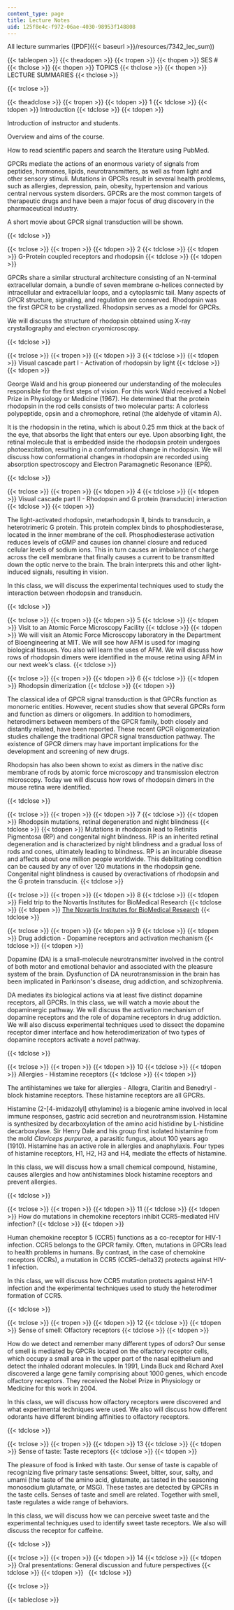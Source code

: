 ```yaml
---
content_type: page
title: Lecture Notes
uid: 125f8e4c-f972-06ae-4030-98953f148808
---
```


All lecture summaries ([PDF]({{< baseurl >}}/resources/7342_lec_sum))

{{< tableopen >}}
{{< theadopen >}}
{{< tropen >}}
{{< thopen >}}
SES #
{{< thclose >}}
{{< thopen >}}
TOPICS
{{< thclose >}}
{{< thopen >}}
LECTURE SUMMARIES
{{< thclose >}}

{{< trclose >}}

{{< theadclose >}}
{{< tropen >}}
{{< tdopen >}}
1
{{< tdclose >}}
{{< tdopen >}}
Introduction
{{< tdclose >}}
{{< tdopen >}}


Introduction of instructor and students.

Overview and aims of the course.

How to read scientific papers and search the literature using PubMed.

GPCRs mediate the actions of an enormous variety of signals from peptides, hormones, lipids, neurotransmitters, as well as from light and other sensory stimuli. Mutations in GPCRs result in several health problems, such as allergies, depression, pain, obesity, hypertension and various central nervous system disorders. GPCRs are the most common targets of therapeutic drugs and have been a major focus of drug discovery in the pharmaceutical industry.

A short movie about GPCR signal transduction will be shown.


{{< tdclose >}}

{{< trclose >}}
{{< tropen >}}
{{< tdopen >}}
2
{{< tdclose >}}
{{< tdopen >}}
G-Protein coupled receptors and rhodopsin
{{< tdclose >}}
{{< tdopen >}}


GPCRs share a similar structural architecture consisting of an N-terminal extracellular domain, a bundle of seven membrane α-helices connected by intracellular and extracellular loops, and a cytoplasmic tail. Many aspects of GPCR structure, signaling, and regulation are conserved. Rhodopsin was the first GPCR to be crystallized. Rhodopsin serves as a model for GPCRs.

We will discuss the structure of rhodopsin obtained using X-ray crystallography and electron cryomicroscopy.


{{< tdclose >}}

{{< trclose >}}
{{< tropen >}}
{{< tdopen >}}
3
{{< tdclose >}}
{{< tdopen >}}
Visual cascade part I - Activation of rhodopsin by light
{{< tdclose >}}
{{< tdopen >}}


George Wald and his group pioneered our understanding of the molecules responsible for the first steps of vision. For this work Wald received a Nobel Prize in Physiology or Medicine (1967). He determined that the protein rhodopsin in the rod cells consists of two molecular parts: A colorless polypeptide, opsin and a chromophore, retinal (the aldehyde of vitamin A).

It is the rhodopsin in the retina, which is about 0.25 mm thick at the back of the eye, that absorbs the light that enters our eye. Upon absorbing light, the retinal molecule that is embedded inside the rhodopsin protein undergoes photoexcitation, resulting in a conformational change in rhodopsin. We will discuss how conformational changes in rhodopsin are recorded using absorption spectroscopy and Electron Paramagnetic Resonance (EPR).


{{< tdclose >}}

{{< trclose >}}
{{< tropen >}}
{{< tdopen >}}
4
{{< tdclose >}}
{{< tdopen >}}
Visual cascade part II - Rhodopsin and G protein (transducin) interaction
{{< tdclose >}}
{{< tdopen >}}


The light-activated rhodopsin, metarhodopsin II, binds to transducin, a heterotrimeric G protein. This protein complex binds to phosphodiesterase, located in the inner membrane of the cell. Phosphodiesterase activation reduces levels of cGMP and causes ion channel closure and reduced cellular levels of sodium ions. This in turn causes an imbalance of charge across the cell membrane that finally causes a current to be transmitted down the optic nerve to the brain. The brain interprets this and other light-induced signals, resulting in vision.

In this class, we will discuss the experimental techniques used to study the interaction between rhodopsin and transducin.


{{< tdclose >}}

{{< trclose >}}
{{< tropen >}}
{{< tdopen >}}
5
{{< tdclose >}}
{{< tdopen >}}
Visit to an Atomic Force Microscopy Facility
{{< tdclose >}}
{{< tdopen >}}
We will visit an Atomic Force Microscopy laboratory in the Department of Bioengineering at MIT. We will see how AFM is used for imaging biological tissues. You also will learn the uses of AFM. We will discuss how rows of rhodopsin dimers were identified in the mouse retina using AFM in our next week's class.
{{< tdclose >}}

{{< trclose >}}
{{< tropen >}}
{{< tdopen >}}
6
{{< tdclose >}}
{{< tdopen >}}
Rhodopsin dimerization
{{< tdclose >}}
{{< tdopen >}}


The classical idea of GPCR signal transduction is that GPCRs function as monomeric entities. However, recent studies show that several GPCRs form and function as dimers or oligomers. In addition to homodimers, heterodimers between members of the GPCR family, both closely and distantly related, have been reported. These recent GPCR oligomerization studies challenge the traditional GPCR signal transduction pathway. The existence of GPCR dimers may have important implications for the development and screening of new drugs.

Rhodopsin has also been shown to exist as dimers in the native disc membrane of rods by atomic force microscopy and transmission electron microscopy. Today we will discuss how rows of rhodopsin dimers in the mouse retina were identified.


{{< tdclose >}}

{{< trclose >}}
{{< tropen >}}
{{< tdopen >}}
7
{{< tdclose >}}
{{< tdopen >}}
Rhodopsin mutations, retinal degeneration and night blindness
{{< tdclose >}}
{{< tdopen >}}
Mutations in rhodopsin lead to Retinitis Pigmentosa (RP) and congenital night blindness. RP is an inherited retinal degeneration and is characterized by night blindness and a gradual loss of rods and cones, ultimately leading to blindness. RP is an incurable disease and affects about one million people worldwide. This debilitating condition can be caused by any of over 120 mutations in the rhodopsin gene. Congenital night blindness is caused by overactivations of rhodopsin and the G protein transducin.
{{< tdclose >}}

{{< trclose >}}
{{< tropen >}}
{{< tdopen >}}
8
{{< tdclose >}}
{{< tdopen >}}
Field trip to the Novartis Institutes for BioMedical Research
{{< tdclose >}}
{{< tdopen >}}
[The Novartis Institutes for BioMedical Research](http://www.novartis.com/careers/careers-research-development/novartis-institutes-biomedical-research.shtml)
{{< tdclose >}}

{{< trclose >}}
{{< tropen >}}
{{< tdopen >}}
9
{{< tdclose >}}
{{< tdopen >}}
Drug addiction - Dopamine receptors and activation mechanism
{{< tdclose >}}
{{< tdopen >}}


Dopamine (DA) is a small-molecule neurotransmitter involved in the control of both motor and emotional behavior and associated with the pleasure system of the brain. Dysfunction of DA neurotransmission in the brain has been implicated in Parkinson's disease, drug addiction, and schizophrenia.

DA mediates its biological actions via at least five distinct dopamine receptors, all GPCRs. In this class, we will watch a movie about the dopaminergic pathway. We will discuss the activation mechanism of dopamine receptors and the role of dopamine receptors in drug addiction. We will also discuss experimental techniques used to dissect the dopamine receptor dimer interface and how heterodimerization of two types of dopamine receptors activate a novel pathway.


{{< tdclose >}}

{{< trclose >}}
{{< tropen >}}
{{< tdopen >}}
10
{{< tdclose >}}
{{< tdopen >}}
Allergies - Histamine receptors
{{< tdclose >}}
{{< tdopen >}}


The antihistamines we take for allergies - Allegra, Claritin and Benedryl - block histamine receptors. These histamine receptors are all GPCRs.

Histamine (2-\[4-imidazolyl\] ethylamine) is a biogenic amine involved in local immune responses, gastric acid secretion and neurotransmission. Histamine is synthesized by decarboxylation of the amino acid histidine by L-histidine decarboxylase. Sir Henry Dale and his group first isolated histamine from the mold _Claviceps purpurea_, a parasitic fungus, about 100 years ago (1910). Histamine has an active role in allergies and anaphylaxis. Four types of histamine receptors, H1, H2, H3 and H4, mediate the effects of histamine.

In this class, we will discuss how a small chemical compound, histamine, causes allergies and how antihistamines block histamine receptors and prevent allergies.


{{< tdclose >}}

{{< trclose >}}
{{< tropen >}}
{{< tdopen >}}
11
{{< tdclose >}}
{{< tdopen >}}
How do mutations in chemokine receptors inhibit CCR5-mediated HIV infection?
{{< tdclose >}}
{{< tdopen >}}


Human chemokine receptor 5 (CCR5) functions as a co-receptor for HIV-1 infection. CCR5 belongs to the GPCR family. Often, mutations in GPCRs lead to health problems in humans. By contrast, in the case of chemokine receptors (CCRs), a mutation in CCR5 (CCR5-delta32) protects against HIV-1 infection.

In this class, we will discuss how CCR5 mutation protects against HIV-1 infection and the experimental techniques used to study the heterodimer formation of CCR5.


{{< tdclose >}}

{{< trclose >}}
{{< tropen >}}
{{< tdopen >}}
12
{{< tdclose >}}
{{< tdopen >}}
Sense of smell: Olfactory receptors
{{< tdclose >}}
{{< tdopen >}}


How do we detect and remember many different types of odors? Our sense of smell is mediated by GPCRs located on the olfactory receptor cells, which occupy a small area in the upper part of the nasal epithelium and detect the inhaled odorant molecules. In 1991, Linda Buck and Richard Axel discovered a large gene family comprising about 1000 genes, which encode olfactory receptors. They received the Nobel Prize in Physiology or Medicine for this work in 2004.

In this class, we will discuss how olfactory receptors were discovered and what experimental techniques were used. We also will discuss how different odorants have different binding affinities to olfactory receptors.


{{< tdclose >}}

{{< trclose >}}
{{< tropen >}}
{{< tdopen >}}
13
{{< tdclose >}}
{{< tdopen >}}
Sense of taste: Taste receptors
{{< tdclose >}}
{{< tdopen >}}


The pleasure of food is linked with taste. Our sense of taste is capable of recognizing five primary taste sensations: Sweet, bitter, sour, salty, and umami (the taste of the amino acid, glutamate, as tasted in the seasoning monosodium glutamate, or MSG). These tastes are detected by GPCRs in the taste cells. Senses of taste and smell are related. Together with smell, taste regulates a wide range of behaviors.

In this class, we will discuss how we can perceive sweet taste and the experimental techniques used to identify sweet taste receptors. We also will discuss the receptor for caffeine.


{{< tdclose >}}

{{< trclose >}}
{{< tropen >}}
{{< tdopen >}}
14
{{< tdclose >}}
{{< tdopen >}}
Oral presentations: General discussion and future perspectives
{{< tdclose >}}
{{< tdopen >}}
 
{{< tdclose >}}

{{< trclose >}}

{{< tableclose >}}